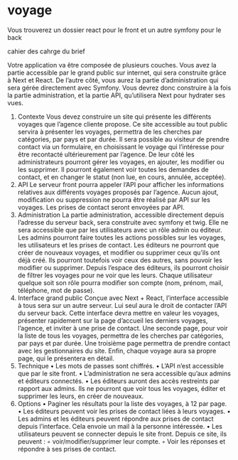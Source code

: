 # voyage

Vous trouverez un dossier react pour le front et un autre symfony pour le back

cahier des cahrge du brief

Votre application va être composée de plusieurs couches.
Vous avez la partie accessible par le grand public sur internet, qui sera construite grâce à Next et
React.
De l’autre côté, vous aurez la partie d’administration qui sera gérée directement avec Symfony.
Vous devrez donc construire à la fois la partie administration, et la partie API, qu’utilisera Next pour
hydrater ses vues.
1. Contexte
Vous devez construire un site qui présente les différents voyages que l’agence cliente propose. Ce
site accessible au tout public servira à présenter les voyages, permettra de les cherches par
catégories, par pays et par durée. Il sera possible au visiteur de prendre contact via un formulaire, en
choisissant le voyage qui l’intéresse pour être recontacté ultérieurement par l’agence.
De leur côté les administrateurs pourront gérer les voyages, en ajouter, les modifier ou les
supprimer. Il pourront également voir toutes les demandes de contact, et en changer le statut (non
lue, en cours, annulée, acceptée).
2. API
Le serveur front pourra appeler l’API pour afficher les informations relatives aux différents voyages
proposés par l’agence.
Aucun ajout, modification ou suppression ne pourra être réalisé par API sur les voyages.
Les prises de contact seront envoyées par API.
3. Administration
La partie administration, accessible directement depuis l’adresse du serveur back, sera construite
avec symfony et twig. Elle ne sera accessible que par les utilisateurs avec un rôle admin ou éditeur.
Les admins pourront faire toutes les actions possibles sur les voyages, les utilisateurs et les prises de
contact.
Les éditeurs ne pourront que créer de nouveaux voyages, et modifier ou supprimer ceux qu’ils ont
déjà créé. Ils pourront toutefois voir ceux des autres, sans pouvoir les modifier ou supprimer.
Depuis l’espace des éditeurs, ils pourront choisir de filtrer les voyages pour ne voir que les leurs.
Chaque utilisateur quelque soit son rôle pourra modifier son compte (nom, prénom, mail, téléphone,
mot de passe).
4. Interface grand public
Conçue avec Next + React, l’interface accessible à tous sera sur un autre serveur. Lui seul aura le
droit de contacter l’API du serveur back.
Cette interface devra mettre en valeur les voyages, présenter rapidement sur la page d’accueil les
derniers voyages, l’agence, et inviter à une prise de contact.
Une seconde page, pour voir la liste de tous les voyages, permettra de les cherches par catégories,
par pays et par durée.
Une troisième page permettra de prendre contact avec les gestionnaires du site.
Enfin, chaque voyage aura sa propre page, qui le présentera en détail.
5. Technique
• Les mots de passes sont chiffrés.
• L’API n’est accessible que par le site front.
• L’administration ne sera accessible qu’aux admins et éditeurs connectés.
• Les éditeurs auront des accès restreints par rapport aux admins. Ils ne pourront que voir tous
les voyages, éditer et supprimer les leurs, en créer de nouveaux.
6. Options
• Paginer les résultats pour la liste des voyages, à 12 par page.
• Les éditeurs peuvent voir les prises de contact liées à leurs voyages.
• Les admins et les éditeurs peuvent répondre aux prises de contact depuis l’interface. Cela
envoie un mail à la personne intéressée.
• Les utilisateurs peuvent se connecter depuis le site front. Depuis ce site, ils peuvent :
◦ voir/modifier/supprimer leur compte.
◦ Voir les réponses et répondre à ses prises de contact.
